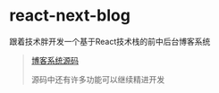 # react-next-blog

跟着技术胖开发一个基于React技术栈的前中后台博客系统

> [博客系统源码](https://github.com/shenghy/react_blog)
>
> 源码中还有许多功能可以继续精进开发
